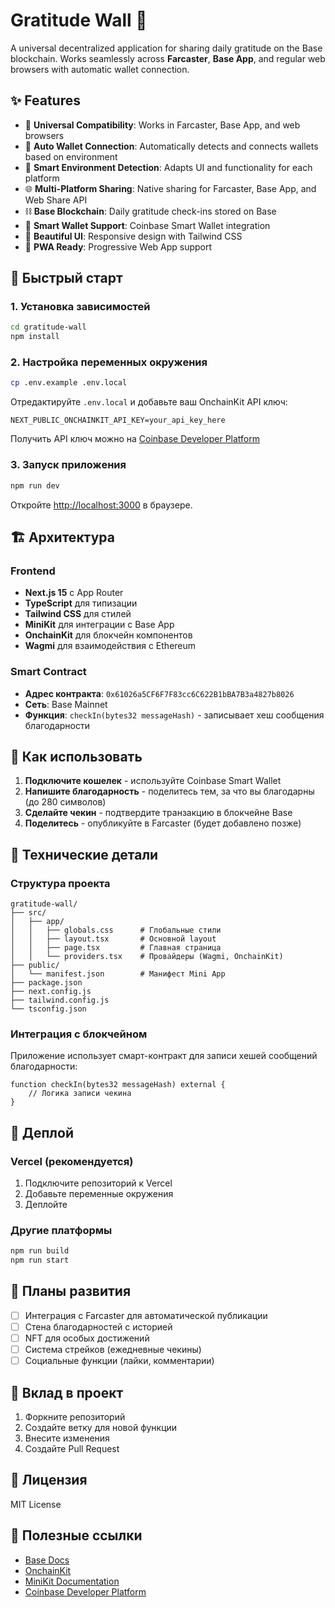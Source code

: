 # Gratitude Wall 🙏

A universal decentralized application for sharing daily gratitude on the Base blockchain. Works seamlessly across **Farcaster**, **Base App**, and regular web browsers with automatic wallet connection.

## ✨ Features

- 🔗 **Universal Compatibility**: Works in Farcaster, Base App, and web browsers
- 🔄 **Auto Wallet Connection**: Automatically detects and connects wallets based on environment
- 📱 **Smart Environment Detection**: Adapts UI and functionality for each platform
- 🌐 **Multi-Platform Sharing**: Native sharing for Farcaster, Base App, and Web Share API
- ⛓️ **Base Blockchain**: Daily gratitude check-ins stored on Base
- 💼 **Smart Wallet Support**: Coinbase Smart Wallet integration
- 🎨 **Beautiful UI**: Responsive design with Tailwind CSS
- 📲 **PWA Ready**: Progressive Web App support

## 🚀 Быстрый старт

### 1. Установка зависимостей

```bash
cd gratitude-wall
npm install
```

### 2. Настройка переменных окружения

```bash
cp .env.example .env.local
```

Отредактируйте `.env.local` и добавьте ваш OnchainKit API ключ:

```env
NEXT_PUBLIC_ONCHAINKIT_API_KEY=your_api_key_here
```

Получить API ключ можно на [Coinbase Developer Platform](https://portal.cdp.coinbase.com/)

### 3. Запуск приложения

```bash
npm run dev
```

Откройте [http://localhost:3000](http://localhost:3000) в браузере.

## 🏗️ Архитектура

### Frontend
- **Next.js 15** с App Router
- **TypeScript** для типизации
- **Tailwind CSS** для стилей
- **MiniKit** для интеграции с Base App
- **OnchainKit** для блокчейн компонентов
- **Wagmi** для взаимодействия с Ethereum

### Smart Contract
- **Адрес контракта**: `0x61026a5CF6F7F83cc6C622B1bBA7B3a4827b8026`
- **Сеть**: Base Mainnet
- **Функция**: `checkIn(bytes32 messageHash)` - записывает хеш сообщения благодарности

## 📱 Как использовать

1. **Подключите кошелек** - используйте Coinbase Smart Wallet
2. **Напишите благодарность** - поделитесь тем, за что вы благодарны (до 280 символов)
3. **Сделайте чекин** - подтвердите транзакцию в блокчейне Base
4. **Поделитесь** - опубликуйте в Farcaster (будет добавлено позже)

## 🔧 Технические детали

### Структура проекта

```
gratitude-wall/
├── src/
│   ├── app/
│   │   ├── globals.css      # Глобальные стили
│   │   ├── layout.tsx       # Основной layout
│   │   ├── page.tsx         # Главная страница
│   │   └── providers.tsx    # Провайдеры (Wagmi, OnchainKit)
├── public/
│   └── manifest.json        # Манифест Mini App
├── package.json
├── next.config.js
├── tailwind.config.js
└── tsconfig.json
```

### Интеграция с блокчейном

Приложение использует смарт-контракт для записи хешей сообщений благодарности:

```solidity
function checkIn(bytes32 messageHash) external {
    // Логика записи чекина
}
```

## 🚀 Деплой

### Vercel (рекомендуется)

1. Подключите репозиторий к Vercel
2. Добавьте переменные окружения
3. Деплойте

### Другие платформы

```bash
npm run build
npm run start
```

## 🔮 Планы развития

- [ ] Интеграция с Farcaster для автоматической публикации
- [ ] Стена благодарностей с историей
- [ ] NFT для особых достижений
- [ ] Система стрейков (ежедневные чекины)
- [ ] Социальные функции (лайки, комментарии)

## 🤝 Вклад в проект

1. Форкните репозиторий
2. Создайте ветку для новой функции
3. Внесите изменения
4. Создайте Pull Request

## 📄 Лицензия

MIT License

## 🔗 Полезные ссылки

- [Base Docs](https://docs.base.org/)
- [OnchainKit](https://onchainkit.xyz/)
- [MiniKit Documentation](https://docs.base.org/mini-apps/)
- [Coinbase Developer Platform](https://portal.cdp.coinbase.com/)